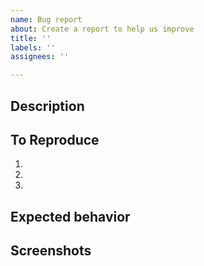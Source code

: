 ```yaml
---
name: Bug report
about: Create a report to help us improve
title: ''
labels: ''
assignees: ''

---
```


## Description

<!--
A clear and concise description of what the bug is.
무슨 버그인지 간략하게 설명해주세요!
-->

## To Reproduce

<!--
뭘 클릭하고 어딜 스크롤해서 뭘 입력하면 버그가 생성되는지
구체적으로 설명해주세요!
-->

1.
2.
3.

## Expected behavior

<!--
버그가 없었다면 어떻게 돌아가야 하나요?
-->

## Screenshots

<!--
버그 만든 사람이 죄책감을 갖도록
버그 상황의 스샷을 찍어줍시다!
-->
